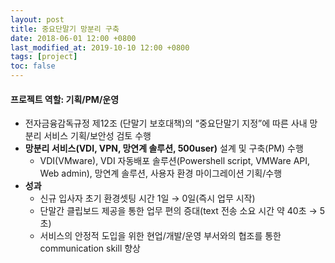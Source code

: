 ```yaml
---
layout: post
title: 중요단말기 망분리 구축
date: 2018-06-01 12:00 +0800
last_modified_at: 2019-10-10 12:00 +0800
tags: [project]
toc: false
---
```


#### 프로젝트 역할: 기획/PM/운영

- 전자금융감독규정 제12조 (단말기 보호대책)의 “중요단말기 지정”에 따른 사내 망분리 서비스 기획/보안성 검토 수행
- **망분리 서비스(VDI, VPN, 망연계 솔루션, 500user)** 설계 및 구축(PM) 수행
    + VDI(VMware), VDI 자동배포 솔루션(Powershell script, VMWare API, Web admin), 망연계 솔루션, 사용자 환경 마이그레이션 기획/수행
- **성과**
    + 신규 입사자 초기 환경셋팅 시간 1일 → 0일(즉시 업무 시작)
    + 단말간 클립보드 제공을 통한 업무 편의 증대(text 전송 소요 시간 약 40초 → 5초)
    + 서비스의 안정적 도입을 위한 현업/개발/운영 부서와의 협조를 통한 communication skill 향상